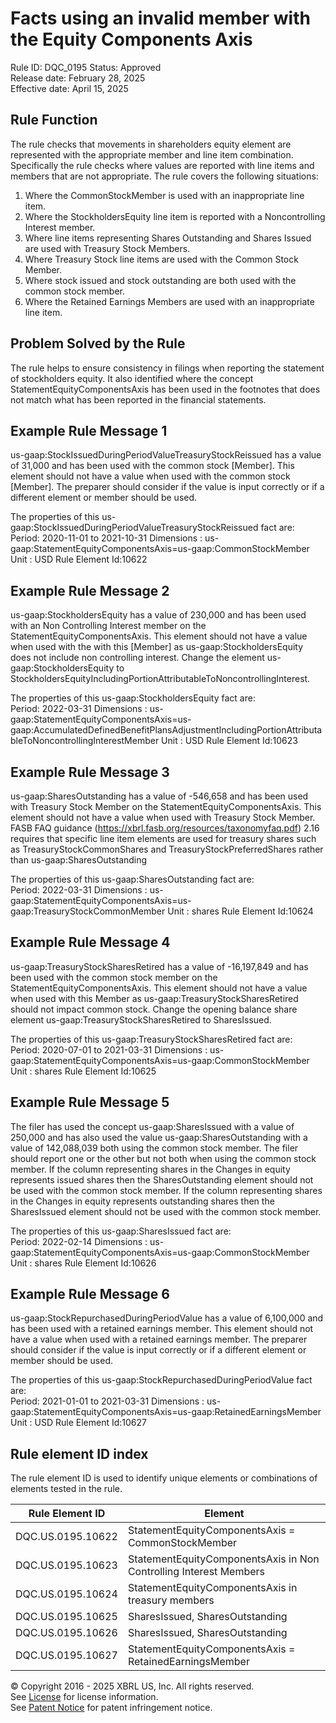 # Facts using an invalid member with the Equity Components Axis
Rule ID: DQC_0195
Status: Approved  
Release date: February 28, 2025  
Effective date: April 15, 2025

## Rule Function
The rule checks that movements in shareholders equity element are represented with the appropriate member and line item combination.  Specifically the rule checks where values are reported with line items and members that are not appropriate. The rule covers the following situations:
1. Where the CommonStockMember is used with an inappropriate line item.
2. Where the StockholdersEquity line item is reported with a Noncontrolling Interest member.
3. Where line items representing Shares Outstanding and Shares Issued are used with Treasury Stock Members.
4. Where Treasury Stock line items are used with the Common Stock Member.
5. Where stock issued and  stock outstanding are both used with the common stock member.
6. Where the Retained Earnings Members are used with an inappropriate line item.

## Problem Solved by the Rule
 The rule helps to ensure consistency in filings when reporting the statement of stockholders equity.  It also identified where the concept StatementEquityComponentsAxis has been used in the footnotes that does not match what has been reported in the financial statements.

## Example Rule Message 1

us-gaap:StockIssuedDuringPeriodValueTreasuryStockReissued has a value of 31,000 and has been used with the common stock [Member]. This element should not have a value when used with the common stock [Member]. The preparer should consider if the value is input correctly or if a different element or member should be used.

The properties of this us-gaap:StockIssuedDuringPeriodValueTreasuryStockReissued fact are:  
Period: 2020-11-01 to 2021-10-31
Dimensions : us-gaap:StatementEquityComponentsAxis=us-gaap:CommonStockMember
Unit : USD
Rule Element Id:10622

## Example Rule Message 2
us-gaap:StockholdersEquity has a value of 230,000 and has been used with an Non Controlling Interest member on the StatementEquityComponentsAxis. This element should not have a value when used with the with this [Member] as us-gaap:StockholdersEquity does not include non controlling interest. Change the element us-gaap:StockholdersEquity to StockholdersEquityIncludingPortionAttributableToNoncontrollingInterest.

The properties of this us-gaap:StockholdersEquity fact are:  
Period: 2022-03-31
Dimensions : us-gaap:StatementEquityComponentsAxis=us-gaap:AccumulatedDefinedBenefitPlansAdjustmentIncludingPortionAttributableToNoncontrollingInterestMember
Unit : USD
Rule Element Id:10623

## Example Rule Message 3
us-gaap:SharesOutstanding has a value of -546,658 and has been used with Treasury Stock Member on the StatementEquityComponentsAxis. This element should not have a value when used with Treasury Stock Member.  FASB FAQ guidance (https://xbrl.fasb.org/resources/taxonomyfaq.pdf) 2.16 requires that specific line item elements are used for treasury shares such as TreasuryStockCommonShares and TreasuryStockPreferredShares rather than us-gaap:SharesOutstanding

The properties of this us-gaap:SharesOutstanding fact are:  
Period: 2022-03-31
Dimensions : us-gaap:StatementEquityComponentsAxis=us-gaap:TreasuryStockCommonMember
Unit : shares
Rule Element Id:10624

## Example Rule Message 4
us-gaap:TreasuryStockSharesRetired has a value of -16,197,849 and has been used with the common stock member on the StatementEquityComponentsAxis. This element should not have a value when used with this Member as us-gaap:TreasuryStockSharesRetired should not impact common stock. Change the opening balance share element us-gaap:TreasuryStockSharesRetired to SharesIssued.

The properties of this us-gaap:TreasuryStockSharesRetired fact are:  
Period: 2020-07-01 to 2021-03-31
Dimensions : us-gaap:StatementEquityComponentsAxis=us-gaap:CommonStockMember
Unit : shares
Rule Element Id:10625

## Example Rule Message 5
The filer has used the concept us-gaap:SharesIssued with a value of 250,000 and has also used the value us-gaap:SharesOutstanding with a value of 142,088,039 both using the common stock member. The filer should report one or the other but not both when using the common stock member. If the column representing shares in the Changes in equity represents issued shares then the SharesOutstanding element should not be used with the common stock member. If the column representing shares in the Changes in equity represents outstanding shares then the SharesIssued element should not be used with the common stock member.

The properties of this us-gaap:SharesIssued fact are:  
Period: 2022-02-14
Dimensions : us-gaap:StatementEquityComponentsAxis=us-gaap:CommonStockMember
Unit : shares
Rule Element Id:10626

## Example Rule Message 6
us-gaap:StockRepurchasedDuringPeriodValue has a value of 6,100,000 and has been used with a retained earnings member. This element should not have a value when used with a retained earnings member. The preparer should consider if the value is input correctly or if a different element or member should be used.

The properties of this us-gaap:StockRepurchasedDuringPeriodValue fact are:  
Period: 2021-01-01 to 2021-03-31
Dimensions : us-gaap:StatementEquityComponentsAxis=us-gaap:RetainedEarningsMember
Unit : USD
Rule Element Id:10627


## Rule element ID index  
The rule element ID is used to identify unique elements or combinations of elements tested in the rule.

|Rule Element ID|Element|
|--- |--- |
| DQC.US.0195.10622 |StatementEquityComponentsAxis = CommonStockMember|
| DQC.US.0195.10623 |StatementEquityComponentsAxis in Non Controlling Interest Members|
| DQC.US.0195.10624 |StatementEquityComponentsAxis in treasury members|
| DQC.US.0195.10625 |SharesIssued, SharesOutstanding|
| DQC.US.0195.10626 |SharesIssued, SharesOutstanding|
| DQC.US.0195.10627 |StatementEquityComponentsAxis = RetainedEarningsMember|


© Copyright 2016 - 2025 XBRL US, Inc. All rights reserved.   
See [License](https://xbrl.us/dqc-license) for license information.  
See [Patent Notice](https://xbrl.us/dqc-patent) for patent infringement notice. 
